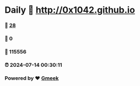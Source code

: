 # Daily :link: http://0x1042.github.io 
### :page_facing_up: [28](http://0x1042.github.io/tag.html) 
### :speech_balloon: 0 
### :hibiscus: 115556 
### :alarm_clock: 2024-07-14 00:30:11 
### Powered by :heart: [Gmeek](https://github.com/Meekdai/Gmeek)
